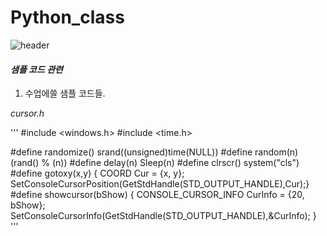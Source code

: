 # Python_class
![header](https://capsule-render.vercel.app/api?type=wave&color=auto&height=300&section=header&text=샘플%20코드들&fontSize=90)








#### ***샘플 코드 관련***

 1. 수업에쓸 샘플 코드들. 


 *cursor.h*
 
 ''' #include <windows.h>
#include <time.h>

#define randomize() srand((unsigned)time(NULL))
#define random(n) (rand() % (n))
#define delay(n) Sleep(n)
#define clrscr() system("cls")
#define gotoxy(x,y) { COORD Cur = {x, y}; \
	SetConsoleCursorPosition(GetStdHandle(STD_OUTPUT_HANDLE),Cur);}
#define showcursor(bShow) { CONSOLE_CURSOR_INFO CurInfo = {20, bShow}; \
	SetConsoleCursorInfo(GetStdHandle(STD_OUTPUT_HANDLE),&CurInfo); }
'''




